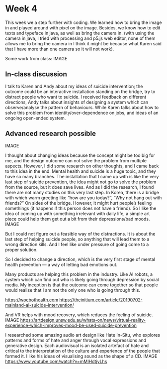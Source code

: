 # Week 4

This week we a step further with coding. We learned how to bring the image in and played around with pixel on the image. Besides, we know how to edit texts and typeface in java, as well as bring the camera in. (with using the camera in java, I tried with processing and p5.js web editor, none of them allows me to bring the camera in I think it might be because what Karen said that I have more than one camera so it will not work). 

Some work from class:
IMAGE


## In-class discussion
I talk to Karen and Andy about my ideas of suicide intervention; the outcome could be an interactive installation standing on the bridge, try to distract people who want to suicide. I received feedback on different directions, Andy talks about insights of designing a system which can observe/analyse the pattern of behaviours. While Karen talks about how to solve this problem from identity/over-dependence on jobs, and ideas of an ongoing open-ended system.

## Advanced research possible
IMAGE

I thought about changing ideas because the concept might be too big for me, and the design outcome can not solve the problem from multiple aspects. However, I did some research on other thoughts, and I came back to this idea in the end. Mental health and suicide is a huge topic, and they have so many branches. The installation that I came up with is like the very last step of suicide prevention, the idea might not go to solve the problem from the source, but it does save lives. And as I did the research, I found there are not many studies on this very last step. In Korea, there is a bridge with which warm greeting like “how are you today?”, “Why not hang out with friends?” On sides of the bridge. However, it might hurt people’s feeling somethings (it happens if this person does not have a friend). So I like the idea of coming up with something irrelevant with daily life, a simple art piece could help them get out a bit from their depressions/bad moods.
IMAGE

But I could not figure out a feasible way of the distractions. It is about the last step of helping suicide people, so anything that will lead them to a wrong direction kills. And I feel like under pressure of going come to a proper solution.

So I decided to change a direction, which is the very first stage of mental health prevention — a way of letting bad emotions out.

Many products are helping this problem in the industry. Like AI robots, a system which can find out who is likely going through depression by social media. My inception is that the outcome can come together so that people would realise that I am not the only one who is going through this.

https://woebothealth.com
https://theinitium.com/article/20190702-mainland-ai-suicide-intervention/ 

And VR helps with mood recovery, which reduces the feeling of suicide.
IMAGE
https://artdesign.unsw.edu.au/whats-on/news/virtual-reality-experience-which-improves-mood-be-used-suicide-prevention 

I researched some amazing audio art design like Hate In-Situ, who explores patterns and forms of hate and anger through vocal expressions and generative design. Each audiovisual is an isolated artefact of hate and critical to the interpretation of the culture and experience of the people that formed it. I like his ideas of visualising sound as the shape of a CD.
IMAGE
https://www.youtube.com/watch?v=mMIHdtjvLhs 
